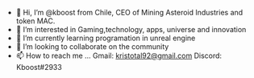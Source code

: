 - 👋 Hi, I’m @kboost from Chile, CEO of Mining Asteroid Industries and token MAC.
- 👀 I’m interested in Gaming,technology, apps, universe and innovation
- 🌱 I’m currently learning  programation in unreal engine
- 💞️ I’m looking to collaborate on the community
- 📫 How to reach me ...
    Gmail: kristotal92@gmail.com
    Discord: Kboost#2933
<!---
kboost/kboost is a ✨ special ✨ repository because its `README.md` (this file) appears on your GitHub profile.
You can click the Preview link to take a look at your changes.
--->
